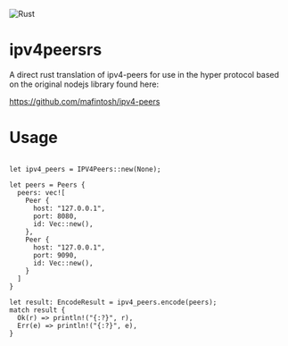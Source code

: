 ![Rust](https://github.com/SirRujak/ipv4peersrs/workflows/Rust/badge.svg)

# ipv4peersrs

A direct rust translation of ipv4-peers for use in the hyper protocol based on the original nodejs library found here:

https://github.com/mafintosh/ipv4-peers

# Usage

```

let ipv4_peers = IPV4Peers::new(None);

let peers = Peers {
  peers: vec![
    Peer {
      host: "127.0.0.1",
      port: 8080,
      id: Vec::new(),
    },
    Peer {
      host: "127.0.0.1",
      port: 9090,
      id: Vec::new(),
    }
  ]
}

let result: EncodeResult = ipv4_peers.encode(peers);
match result {
  Ok(r) => println!("{:?}", r),
  Err(e) => println!("{:?}", e),
}

```
